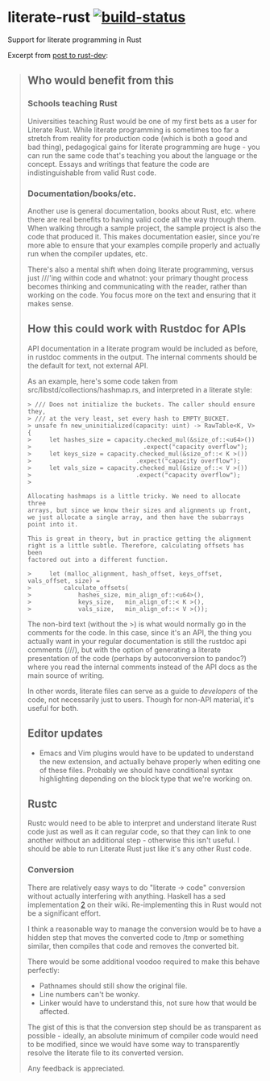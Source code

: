 literate-rust [![build-status](https://travis-ci.org/nathantypanski/literate-rust.svg?branch=master)](https://travis-ci.org/nathantypanski/rtop/builds)
=============

Support for literate programming in Rust

Excerpt from [post to rust-dev](https://mail.mozilla.org/pipermail/rust-dev/2014-June/010628.html):

> ## Who would benefit from this
> 
> ### Schools teaching Rust
> 
> Universities teaching Rust would be one of my first bets as a user for
> Literate Rust. While literate programming is sometimes too far a
> stretch from reality for production code (which is both a good and bad
> thing), pedagogical gains for literate programming are huge - you can
> run the same code that's teaching you about the language or the
> concept. Essays and writings that feature the code are
> indistinguishable from valid Rust code.
> 
> ### Documentation/books/etc.
> 
> Another use is general documentation, books about Rust, etc. where
> there are real benefits to having valid code all the way through them.
> When walking through a sample project, the sample project is also the
> code that produced it. This makes documentation easier, since you're
> more able to ensure that your examples compile properly and actually
> run when the compiler updates, etc.
> 
> There's also a mental shift when doing literate programming, versus
> just ///'ing within code and whatnot: your primary thought process
> becomes thinking and communicating with the reader, rather than
> working on the code. You focus more on the text and ensuring that it
> makes sense.
> 
> ## How this could work with Rustdoc for APIs
> 
> API documentation in a literate program would be included as before,
> in rustdoc comments in the output. The internal comments should be the
> default for text, not external API.
> 
> As an example, here's some code taken from 
> src/libstd/collections/hashmap.rs, and interpreted in a literate style:
> 
>     > /// Does not initialize the buckets. The caller should ensure they,
>     > /// at the very least, set every hash to EMPTY_BUCKET.
>     > unsafe fn new_uninitialized(capacity: uint) -> RawTable<K, V> {
>     >     let hashes_size = capacity.checked_mul(&size_of::<u64>())
>     >                               .expect("capacity overflow");
>     >     let keys_size = capacity.checked_mul(&size_of::< K >())
>     >                             .expect("capacity overflow");
>     >     let vals_size = capacity.checked_mul(&size_of::< V >())
>     >                             .expect("capacity overflow");
>     >
>     
>     Allocating hashmaps is a little tricky. We need to allocate three
>     arrays, but since we know their sizes and alignments up front,
>     we just allocate a single array, and then have the subarrays
>     point into it.
>     
>     This is great in theory, but in practice getting the alignment
>     right is a little subtle. Therefore, calculating offsets has been
>     factored out into a different function.
>     
>     >     let (malloc_alignment, hash_offset, keys_offset, vals_offset, size) =
>     >         calculate_offsets(
>     >             hashes_size, min_align_of::<u64>(),
>     >             keys_size,   min_align_of::< K >(),
>     >             vals_size,   min_align_of::< V >());
> 
> The non-bird text (without the >) is what would normally go in the
> comments for the code. In this case, since it's an API, the thing you
> actually want in your regular documentation is still the rustdoc api
> comments (///), but with the option of generating a literate
> presentation of the code (perhaps by autoconversion to pandoc?) where
> you read the internal comments instead of the API docs as the main
> source of writing.
> 
> In other words, literate files can serve as a guide to *developers* of
> the code, not necessarily just to users. Though for non-API material,
> it's useful for both.
> 
> ## Editor updates
> 
> - Emacs and Vim plugins would have to be updated to understand the new
>   extension, and actually behave properly when editing one of these
>   files. Probably we should have conditional syntax highlighting
>   depending on the block type that we're working on.
> 
> ## Rustc
> 
> Rustc would need to be able to interpret and understand literate Rust
> code just as well as it can regular code, so that they can link to one
> another without an additional step - otherwise this isn't useful. I
> should be able to run Literate Rust just like it's any other Rust
> code.
> 
> ### Conversion
> 
> There are relatively easy ways to do "literate -> code" conversion
> without actually interfering with anything. Haskell has a sed
> implementation [2] on their wiki. Re-implementing this in Rust would
> not be a significant effort.
> 
> I think a reasonable way to manage the conversion would be to have a
> hidden step that moves the converted code to /tmp or something
> similar, then compiles that code and removes the converted bit.
> 
> There would be some additional voodoo required to make this behave
> perfectly:
> 
> - Pathnames should still show the original file.
> - Line numbers can't be wonky.
> - Linker would have to understand this, not sure how that would be
>   affected.
> 
> The gist of this is that the conversion step should be as transparent
> as possible - ideally, an absolute minimum of compiler code would need
> to be modified, since we would have some way to transparently resolve
> the literate file to its converted version.
> 
> [2]: <http://www.haskell.org/haskellwiki/Literate_programming/Bird_conversion_via_sed>
> 
> Any feedback is appreciated.

